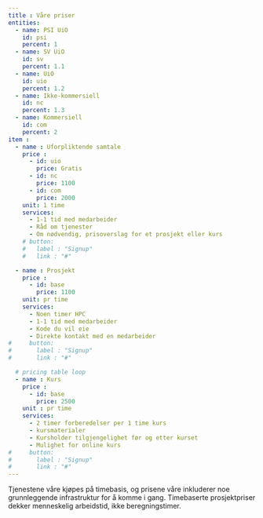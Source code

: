 ```yaml
---
title : Våre priser
entities:
  - name: PSI UiO
    id: psi
    percent: 1
  - name: SV UiO
    id: sv
    percent: 1.1
  - name: UiO
    id: uio
    percent: 1.2
  - name: Ikke-kommersiell
    id: nc
    percent: 1.3
  - name: Kommersiell
    id: com
    percent: 2
item :
  - name : Uforpliktende samtale
    price :
      - id: uio
        price: Gratis
      - id: nc
        price: 1100
      - id: com
        price: 2000
    unit: 1 time
    services:
      - 1-1 tid med medarbeider
      - Råd om tjenester
      - Om nødvendig, prisoverslag for et prosjekt eller kurs
    # button:
    #   label : "Signup"
    #   link : "#"

  - name : Prosjekt
    price :
      - id: base
        price: 1100
    unit: pr time
    services:
      - Noen timer HPC
      - 1-1 tid med medarbeider
      - Kode du vil eie
      - Direkte kontakt med en medarbeider
#     button:
#       label : "Signup"
#       link : "#"

  # pricing table loop
  - name : Kurs
    price :
      - id: base
        price: 2500
    unit : pr time
    services:
      - 2 timer forberedelser per 1 time kurs
      - kursmaterialer
      - Kursholder tilgjengelighet før og etter kurset
      - Mulighet for online kurs
#     button:
#       label : "Signup"
#       link : "#"
---
```


Tjenestene våre kjøpes på timebasis, og prisene våre inkluderer noe grunnleggende infrastruktur for å komme i gang.
Timebaserte prosjektpriser dekker menneskelig arbeidstid, ikke beregningstimer.
